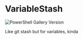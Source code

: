 # VariableStash
![PowerShell Gallery Version](https://img.shields.io/powershellgallery/v/VariableStash)

Like git stash but for variables, kinda

